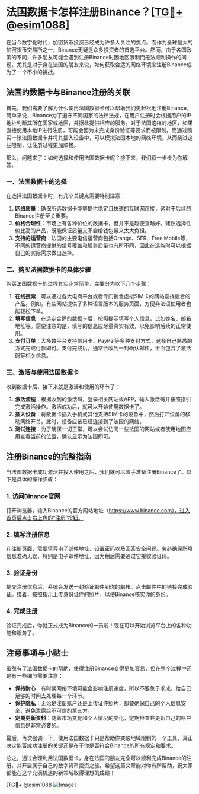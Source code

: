 # 法国数据卡怎样注册Binance？[[TG💪+ @esim1088](https://t.me/s/esim1088)]

在当今数字化时代，加密货币投资已经成为许多人关注的焦点。而作为全球最大的加密货币交易所之一，Binance无疑是众多投资者的首选平台。然而，由于各国政策的不同，许多朋友可能会遇到注册Binance时因地区限制而无法顺利操作的问题。尤其是对于身在法国的朋友来说，如何获取合适的网络环境来注册Binance成为了一个不小的挑战。

## 法国的数据卡与Binance注册的关联

首先，我们需要了解为什么使用法国数据卡可以帮助我们更轻松地注册Binance。简单来说，Binance为了遵守不同国家的法律法规，在用户注册时会根据用户的IP地址判断其所在国家或地区，并据此提供相应的服务。对于法国这样的地区，如果直接使用本地IP进行注册，可能会因为未完成身份验证等要求而被限制。而通过购买一张法国数据卡并将其插入设备中，可以模拟法国本地的网络环境，从而绕过这些限制，让注册过程更加顺畅。

那么，问题来了：如何选择和使用法国数据卡呢？接下来，我们将一步步为你解答。

### 一、法国数据卡的选择

在选择法国数据卡时，有几个关键点需要特别注意：

1. **网络质量**：确保所选数据卡能够提供稳定且快速的互联网连接，这对于后续的Binance注册至关重要。
2. **价格合理性**：市场上有各种价位的数据卡，但并不是越便宜越好。建议选择性价比高的产品，既能保证质量又不会给钱包带来太大负担。
3. **支持的运营商**：法国的主要电信运营商包括Orange、SFR、Free Mobile等，不同的运营商提供的信号覆盖和服务质量也有所不同，因此在选购时可以根据自己的实际需求做出选择。

### 二、购买法国数据卡的具体步骤

购买法国数据卡的过程其实非常简单，主要分为以下几个步骤：

1. **在线搜索**：可以通过各大电商平台或者专门销售虚拟SIM卡的网站查找适合的产品。例如，有些网站提供了多种语言版本的服务页面，方便非法语使用者也能轻松下单。
2. **填写信息**：在选定合适的数据卡后，按照提示填写个人信息，比如姓名、邮箱地址等。需要注意的是，填写的信息应尽量真实有效，以免影响后续的正常使用。
3. **支付订单**：大多数平台支持信用卡、PayPal等多种支付方式，选择自己熟悉的方式完成付款即可。支付完成后，通常会收到一封确认邮件，里面包含了激活码等相关信息。

### 三、激活与使用法国数据卡

收到数据卡后，接下来就是激活和使用的环节了：

1. **激活流程**：根据收到的激活码，登录相关网站或APP，输入激活码并按照指引完成激活操作。激活成功后，就可以开始使用数据卡了。
2. **插入设备**：将数据卡插入手机或其他支持SIM卡的设备中，然后打开设备的移动网络开关。此时，设备应该已经连接到了法国的网络。
3. **测试连接**：为了确保一切正常，可以尝试访问一些法国的网站或者使用地图应用查看当前的位置，确认显示为法国即可。

## 注册Binance的完整指南

当法国数据卡成功激活并投入使用之后，我们就可以着手准备注册Binance了。以下是具体的操作步骤：

### 1. 访问Binance官网

打开浏览器，输入Binance的官方网站地址（https://www.binance.com），进入首页后点击右上角的“注册”按钮。

### 2. 填写注册信息

在注册页面，需要填写电子邮件地址、设置密码以及回答安全问题。务必确保所填信息准确无误，特别是电子邮件地址，因为稍后需要通过它接收验证码。

### 3. 验证身份

提交注册信息后，系统会发送一封验证邮件到你的邮箱。点击邮件中的链接完成验证。接着，按照指示上传身份证件的照片，以便Binance核实你的身份。

### 4. 完成注册

验证完成后，你就正式成为Binance的一员啦！现在可以开始浏览平台上的各种功能和服务了。

## 注意事项与小贴士

虽然有了法国数据卡的帮助，使得注册Binance变得更加容易，但在整个过程中还是有一些细节需要注意：

- **保持耐心**：有时候网络环境可能会影响注册速度，所以不要急于求成，给自己足够的时间去处理每一个环节。
- **保护隐私**：无论是注册账户还是上传证件照片，都要确保自己的个人信息安全，避免泄露给不可信的第三方。
- **定期更新资料**：随着市场变化和个人情况的变化，定期检查并更新自己的账户信息是非常必要的。

最后，再次强调一下，使用法国数据卡只是帮助你突破地域限制的一个工具，真正决定能否成功注册的关键还是在于你是否符合Binance的所有规定和要求。

总之，通过合理利用法国数据卡，身在法国的朋友完全可以顺利完成Binance的注册，并开启属于自己的数字货币投资之旅。希望这篇文章能对你有所帮助，祝大家都能在这个充满机遇的新领域取得理想的成绩！

[[TG💪+ @esim1088](https://t.me/s/esim1088) ![Image](https://i.postimg.cc/4NQfJmqS/Snipaste-2025-05-13-00-14-12.png)]